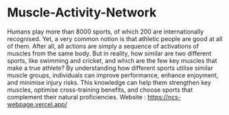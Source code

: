 # Muscle-Activity-Network
Humans play more than 8000 sports, of which 200 are internationally recognised. Yet, a very common notion is that athletic people are good at all of them. After all, all actions are simply a sequence of activations of muscles from the same body. But in reality, how similar are two different sports, like swimming and cricket, and which are the few key muscles that make a true athlete? By understanding how different sports utilise similar muscle groups, individuals can improve performance, enhance enjoyment, and minimise injury risks. This knowledge can help them strengthen key muscles, optimise cross-training benefits, and choose sports that complement their natural proficiencies.
Website : https://ncs-webpage.vercel.app/
